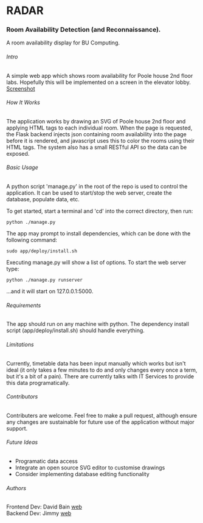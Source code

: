 # RADAR
### Room Availability Detection (and Reconnaissance).  
A room availability display for BU Computing.

###### Intro
A simple web app which shows room availability for Poole house 2nd floor labs. Hopefully this will be implemented on a screen in the elevator lobby. [Screenshot](https://imgur.com/uA4TRjw)

###### How It Works
The application works by drawing an SVG of Poole house 2nd floor and applying HTML tags to each individual room. When the page is requested, the Flask backend injects json containing room availability into the page before it is rendered, and javascript uses this to color the rooms using their HTML tags. The system also has a small RESTful API so the data can be exposed.

###### Basic Usage
A python script 'manage.py' in the root of the repo is used to control the application.
It can be used to start/stop the web server, create the database, populate data, etc.

To get started, start a terminal and 'cd' into the correct directory, then run:
```
python ./manage.py
```

The app may prompt to install dependencies, which can be done with the following
command:
```
sudo app/deploy/install.sh
```

Executing manage.py will show a list of options. To start the web server type:
```
python ./manage.py runserver
```
...and it will start on 127.0.0.1:5000.

###### Requirements
The app should run on any machine with python. The dependency install script (app/deploy/install.sh) should handle everything.

###### Limitations
Currently, timetable data has been input manually which works but isn't ideal (it only takes a few minutes to do and only changes every once a term, but it's a bit of a pain). There are currently talks with IT Services to provide this data programatically.

###### Contributors
Contributers are welcome. Feel free to make a pull request, although ensure any
changes are sustainable for future use of the application without major support.

###### Future Ideas
* Programatic data access
* Integrate an open source SVG editor to customise drawings
* Consider implementing database editing functionality

###### Authors
Frontend Dev: David Bain [web][web_bain]  
Backend Dev:  Jimmy [web][web_jimmy]

[web_bain]: https://davidba.in
[web_jimmy]: https://jamesbaldwin.co.uk
